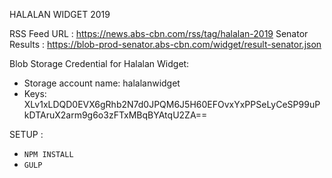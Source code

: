 HALALAN WIDGET 2019

RSS Feed URL : https://news.abs-cbn.com/rss/tag/halalan-2019
Senator Results : https://blob-prod-senator.abs-cbn.com/widget/result-senator.json

Blob Storage Credential for Halalan Widget:
- Storage account name: halalanwidget
- Keys: XLv1xLDQD0EVX6gRhb2N7d0JPQM6J5H60EFOvxYxPPSeLyCeSP99uPkDTAruX2arm9g6o3zFTxMBqBYAtqU2ZA==


SETUP : 
 - `NPM INSTALL`
 - `GULP`